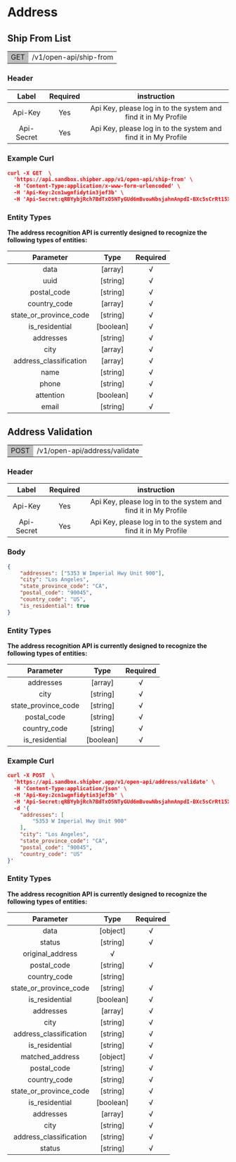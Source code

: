 # Address

## Ship From List

<table><tr><td bgcolor=#bdbdbd>GET</td><td>/v1/open-api/ship-from</td></tr></table>


### Header 

Label	|Required|instruction
:--:|:--:|:--:
Api-Key	|Yes	|Api Key, please log in to the system and find it in My Profile
Api-Secret	|Yes	|Api Key, please log in to the system and find it in My Profile

### Example Curl
```json
curl -X GET  \
  'https://api.sandbox.shipber.app/v1/open-api/ship-from' \
  -H 'Content-Type:application/x-www-form-urlencoded' \
  -H 'Api-Key:2cn1wgmfidytin3jef3b' \
  -H 'Api-Secret:qRBYybjRch7BdTxO5NTyGUd6mBvowNbsjahnAnpdI-BXc5sCrRt15XGr-hc9oY7C'
```

### Entity Types

**The address recognition API is currently designed to recognize the following types of entities:**

Parameter|Type|Required
:--:|:--:|:--:
data|[array]|√
uuid|[string]|√
postal_code|[string]|√
country_code|[array]|√
state_or_province_code|[string]|√
is_residential|[boolean]|√
addresses|[string]|√
city|[array]|√
address_classification|[array]|√
name|[string]|√
phone|[string]|√
attention|[boolean]|√
email|[string]|√


## Address Validation

<table><tr><td bgcolor=#bdbdbd>POST</td><td>/v1/open-api/address/validate</td></tr></table>


### Header 
Label	|Required|instruction
:--:|:--:|:--:
Api-Key	|Yes	|Api Key, please log in to the system and find it in My Profile
Api-Secret	|Yes	|Api Key, please log in to the system and find it in My Profile

### Body 

```json
{
    "addresses": ["5353 W Imperial Hwy Unit 900"],
    "city": "Los Angeles",
    "state_province_code": "CA",
    "postal_code": "90045",
    "country_code": "US",
    "is_residential": true
}
```

### Entity Types

**The address recognition API is currently designed to recognize the following types of entities:**

Parameter|Type|Required
:--:|:--:|:--:
addresses|[array]|√
city|[string]|√
state_province_code|[string]|√
postal_code|[string]|√
country_code|[string]|√
is_residential|[boolean]|√


### Example Curl

```json
curl -X POST  \
  'https://api.sandbox.shipber.app/v1/open-api/address/validate' \
  -H 'Content-Type:application/json' \
  -H 'Api-Key:2cn1wgmfidytin3jef3b' \
  -H 'Api-Secret:qRBYybjRch7BdTxO5NTyGUd6mBvowNbsjahnAnpdI-BXc5sCrRt15XGr-hc9oY7C' \
  -d '{
    "addresses": [
        "5353 W Imperial Hwy Unit 900"
    ],
    "city": "Los Angeles",
    "state_province_code": "CA",
    "postal_code": "90045",
    "country_code": "US"
}'
```

### Entity Types

**The address recognition API is currently designed to recognize the following types of entities:**

Parameter|Type|Required
:--:|:--:|:--:
data|[object]|√
status|[string]|√
original_address|√
postal_code|[string]|√
country_code|[string]||√
state_or_province_code|[string]|√
is_residential|[boolean]|√
addresses|[array]|√
city|[string]|√
address_classification|[string]|√
is_residential|[string]|√
matched_address|[object]|√
postal_code|[string]|√
country_code|[string]|√
state_or_province_code|[string]|√
is_residential|[boolean]|√
addresses|[array]|√
city|[string]|√
address_classification|[string]|√
status|[string]|√

